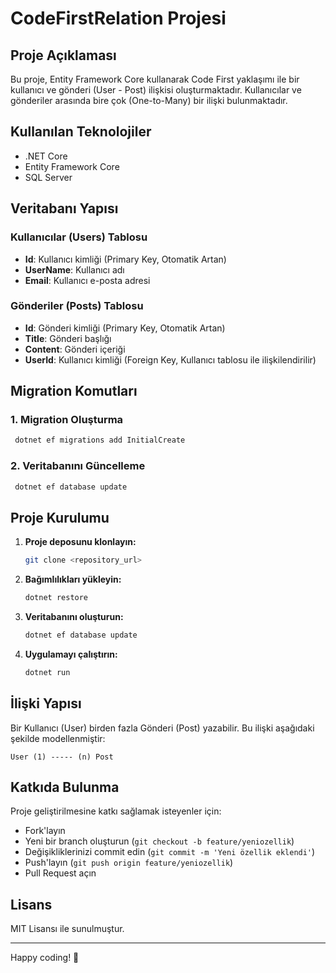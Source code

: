 # CodeFirstRelation Projesi

## Proje Açıklaması
Bu proje, Entity Framework Core kullanarak Code First yaklaşımı ile bir kullanıcı ve gönderi (User - Post) ilişkisi oluşturmaktadır. Kullanıcılar ve gönderiler arasında bire çok (One-to-Many) bir ilişki bulunmaktadır.

## Kullanılan Teknolojiler
- .NET Core
- Entity Framework Core
- SQL Server

## Veritabanı Yapısı
### Kullanıcılar (Users) Tablosu
- **Id**: Kullanıcı kimliği (Primary Key, Otomatik Artan)
- **UserName**: Kullanıcı adı
- **Email**: Kullanıcı e-posta adresi

### Gönderiler (Posts) Tablosu
- **Id**: Gönderi kimliği (Primary Key, Otomatik Artan)
- **Title**: Gönderi başlığı
- **Content**: Gönderi içeriği
- **UserId**: Kullanıcı kimliği (Foreign Key, Kullanıcı tablosu ile ilişkilendirilir)

## Migration Komutları

### 1. Migration Oluşturma
```bash
 dotnet ef migrations add InitialCreate
```

### 2. Veritabanını Güncelleme
```bash
 dotnet ef database update
```

## Proje Kurulumu

1. **Proje deposunu klonlayın:**
    ```bash
    git clone <repository_url>
    ```

2. **Bağımlılıkları yükleyin:**
    ```bash
    dotnet restore
    ```

3. **Veritabanını oluşturun:**
    ```bash
    dotnet ef database update
    ```

4. **Uygulamayı çalıştırın:**
    ```bash
    dotnet run
    ```

## İlişki Yapısı
Bir Kullanıcı (User) birden fazla Gönderi (Post) yazabilir. Bu ilişki aşağıdaki şekilde modellenmiştir:

```
User (1) ----- (n) Post
```

## Katkıda Bulunma
Proje geliştirilmesine katkı sağlamak isteyenler için:
- Fork'layın
- Yeni bir branch oluşturun (`git checkout -b feature/yeniozellik`)
- Değişikliklerinizi commit edin (`git commit -m 'Yeni özellik eklendi'`)
- Push'layın (`git push origin feature/yeniozellik`)
- Pull Request açın

## Lisans
MIT Lisansı ile sunulmuştur.

---
Happy coding! 🚀

